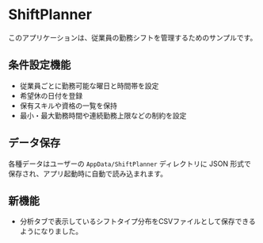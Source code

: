 # ShiftPlanner

このアプリケーションは、従業員の勤務シフトを管理するためのサンプルです。

## 条件設定機能

- 従業員ごとに勤務可能な曜日と時間帯を設定
- 希望休の日付を登録
- 保有スキルや資格の一覧を保持
- 最小・最大勤務時間や連続勤務上限などの制約を設定

## データ保存

各種データはユーザーの `AppData/ShiftPlanner` ディレクトリに JSON 形式で
保存され、アプリ起動時に自動で読み込まれます。

## 新機能

- 分析タブで表示しているシフトタイプ分布をCSVファイルとして保存できるようになりました。
